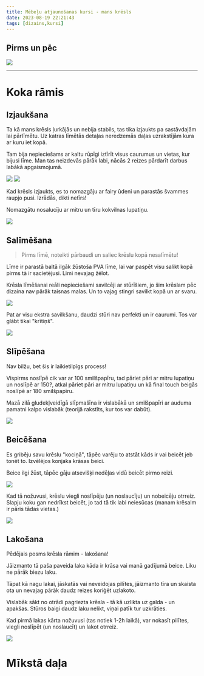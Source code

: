 ```yaml
---
title: Mēbeļu atjaunošanas kursi - mans krēsls
date: 2023-08-19 22:21:43
tags: [dizains,kursi]
---
```


## Pirms un pēc
![](/images/kresls/26gatavs.jpg)

---

# Koka rāmis

## Izjaukšana

Ta kā mans krēsls ļurkājās un nebija stabils, tas tika izjaukts pa sastāvdaļām lai pārlīmētu. Uz katras līmētās detaļas neredzemās daļas uzrakstījām kura ar kuru iet kopā.

Tam bija nepieciešams ar kaltu rūpīgi iztīrīt visus caurumus un vietas, kur bijusi līme. Man tas neizdevās pārāk labi, nācās 2 reizes pārdarīt darbus labākā apgaismojumā.

![](/images/kresls/1izjaukts.jpg)
![](/images/kresls/2izjaukts.jpg)

Kad krēsls izjaukts, es to nomazgāju ar fairy ūdeni un parastās švammes raupjo pusi. Izrādās, dikti netīrs!

Nomazgātu nosalucīju ar mitru un tīru kokvilnas lupatiņu.

![](/images/kresls/3nomazgats.jpg)

## Salīmēšana

> Pirms līmē, noteikti pārbaudi un saliec krēslu kopā nesalīmētu!

Līme ir parastā baltā ilgāk žūstoša PVA līme, lai var paspēt visu salikt kopā pirms tā ir sacietējusi. Līmi nevajag žēlot.

Krēsla līmēšanai reāli nepieciešami savilcēji ar stūrīšiem, jo šim krēslam pēc dizaina nav pārāk taisnas malas.
Un to vajag stingri savilkt kopā un ar svaru.

![](/images/kresls/4lime.jpg)

Pat ar visu ekstra savilkšanu, daudzi stūri nav perfekti un ir caurumi. Tos var glābt tikai "krītiņš".

![](/images/kresls/5lime.jpg)

## Slīpēšana

Nav bilžu, bet šis ir laikietilpīgs process!

Vispirms noslīpē cik var ar 100 smilšpapīru, tad pāriet pāri ar mitru lupatiņu un noslīpē ar 150?, atkal pāriet pāri ar mitru lupatiņu un kā final touch beigās noslīpē ar 180 smilšpapīru.

Mazā zilā gludekļveidīgā slīpmašīna ir vislabākā un smilšpapīri ar auduma pamatni kalpo vislabāk (teorijā rakstīts, kur tos var dabūt).

![](https://ksd-images.lt/display/aikido/cache/9587c8cfa3a3e7c57e3d23ddbd7c607c.jpeg?h=2000&w=2000)

## Beicēšana

Es gribēju savu krēslu "kociņā", tāpēc varēju to atstāt kāds ir vai beicēt jeb tonēt to. Izvēlējos konjaka krāsas beici.

Beice ilgi žūst, tāpēc gāju atsevišķi nedēļas vidū beicēt pirmo reizi.

![](/images/kresls/6lime.jpg)

Kad tā nožuvusi, krēslu viegli noslīpēju (un noslaucīju) un nobeicēju otrreiz. Slapju koku gan nedrīkst beicēt, jo tad tā tik labi neiesūcas (manam krēsalm ir pāris tādas vietas.)

![](/images/kresls/7beice.jpg)

## Lakošana

Pēdējais posms krēsla rāmim - lakošana!

Jāizmanto tā paša paveida laka kāda ir krāsa vai manā gadījumā beice. Liku ne pārāk biezu laku.

Tāpat kā nagu lakai, jāskatās vai neveidojas pilītes, jāizmanto tīra un skaista ota un nevajag pārāk daudz reizes koriģēt uzlakoto.

Vislabāk sākt no otrādi pagriezta krēsla - tā kā uzlikta uz galda - un apakšas. Stūros baigi daudz laku nelikt, viņai patīk tur uzkrāties.

Kad pirmā lakas kārta nožuvusi (tas notiek 1-2h laikā), var nokasīt pilītes, viegli noslīpēt (un noslaucīt) un lakot otrreiz.

![](/images/kresls/8slipesana.jpg)

# Mīkstā daļa